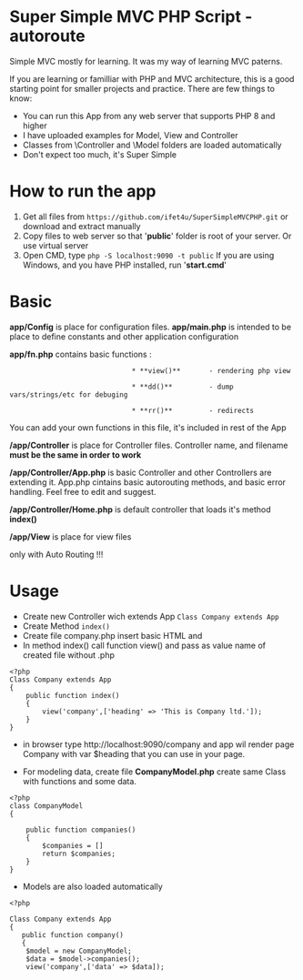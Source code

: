 
# Super Simple MVC PHP Script - autoroute
Simple MVC mostly for learning. It was my way of learning MVC paterns. 

If you are learning or familliar with PHP and MVC architecture, this is a good starting point for smaller projects and practice. 
There are few things to know:
  * You can run this App from any web server that supports PHP 8 and higher
  * I have uploaded examples for Model, View and Controller
  * Classes from \Controller and \Model folders are loaded automatically
  * Don't expect too much, it's Super Simple

# How to run the app 
  1. Get all files from `https://github.com/ifet4u/SuperSimpleMVCPHP.git` or download and extract manually
  2. Copy files to web server so that '**public**' folder is root of your server. Or use virtual server 
  3. Open CMD, type `php -S localhost:9090 -t public` If you are using Windows, and you have PHP installed, run '**start.cmd**' 

# Basic
  **app/Config** is place for configuration files.
  **app/main.php** is intended to be place to define constants and other application configuration
  
  **app/fn.php** contains basic functions :
  
                                  * **view()** 	     - rendering php view
                                  
                                  * **dd()**  	     - dump vars/strings/etc for debuging
                                 
                                  * **rr()**  	     - redirects
                                  
  You can add your own functions in this file, it's included in rest of the App
  
  **/app/Controller** is place for Controller files. Controller name, and filename **must be the same in order to work**
  
  **/app/Controller/App.php** is basic Controller and other Controllers are extending it. App.php cintains basic autorouting methods, and basic error handling. Feel free to edit and suggest.
  
  **/app/Controller/Home.php** is default controller that loads it's method **index()**
  
  **/app/View** is place for view files

  only with Auto Routing !!!

  # Usage
   * Create new Controller wich extends App `Class Company extends App` 
   * Create Method `index()` 
   * Create file company.php insert basic HTML and 
   * In method index() call function view() and pass as value name of created file without .php 

    <?php
    Class Company extends App
    {
    	public function index()
    	{
    		view('company',['heading' => 'This is Company ltd.']);
    	}
    }
  * in browser type http://localhost:9090/company  and app wil render page Company with var $heading that you can use in your page.
  
  * For modeling data, create file **CompanyModel.php** create same Class with functions and some data.
```
<?php
class CompanyModel
{
	
	public function companies()
	{
		$companies = []
		return $companies;
	}
}
```

* Models are also loaded automatically
 
```
<?php

Class Company extends App
{
   public function company()
   {
	$model = new CompanyModel;
	$data = $model->companies();
  	view('company',['data' => $data]);

```
